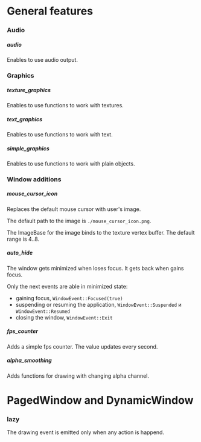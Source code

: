 # General features

### Audio

##### audio

Enables to use audio output.



### Graphics

##### texture_graphics

Enables to use functions to work with textures.

##### text_graphics

Enables to use functions to work with text.

##### simple_graphics

Enables to use functions to work with plain objects.



### Window additions

##### mouse_cursor_icon

Replaces the default mouse cursor with user's image.

The default path to the image is `./mouse_cursor_icon.png`.

The ImageBase for the image binds to the texture vertex buffer.
The default range is 4..8.

##### auto_hide

The window gets minimized when loses focus.
It gets back when gains focus.

Only the next events are able in minimized state:
 - gaining focus, `WindowEvent::Focused(true)`
 - suspending or resuming the application,
 `WindowEvent::Suspended` и `WindowEvent::Resumed`
 - closing the window, `WindowEvent::Exit`


##### fps_counter

Adds a simple fps counter. The value updates every second.

##### alpha_smoothing

Adds functions for drawing with changing alpha channel.



# PagedWindow and DynamicWindow

### lazy

The drawing event is emitted only when any action is happend.